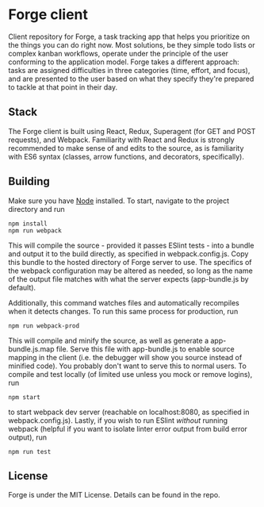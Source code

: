 Forge client
============

Client repository for Forge, a task tracking app that helps you prioritize on the things you can do right now. Most solutions, be they simple todo lists or complex kanban workflows, operate under the principle of the user conforming to the application model. Forge takes a different approach: tasks are assigned difficulties in three categories (time, effort, and focus), and are presented to the user based on what they specify they're prepared to tackle at that point in their day.


Stack
-----

The Forge client is built using React, Redux, Superagent (for GET and POST requests), and Webpack. Familiarity with React and Redux is strongly recommended to make sense of and edits to the source, as is familiarity with ES6 syntax (classes, arrow functions, and decorators, specifically).


Building
--------

Make sure you have [Node](https://nodejs.org) installed. To start, navigate to the project directory and run

```
npm install
npm run webpack
```

This will compile the source - provided it passes ESlint tests - into a bundle and output it to the build directly, as specified in webpack.config.js. Copy this bundle to the hosted directory of Forge server to use. The specifics of the webpack configuration may be altered as needed, so long as the name of the output file matches with what the server expects (app-bundle.js by default).

Additionally, this command watches files and automatically recompiles when it detects changes. To run this same process for production, run

```
npm run webpack-prod
```

This will compile and minify the source, as well as generate a app-bundle.js.map file. Serve this file with app-bundle.js to enable source mapping in the client (i.e. the debugger will show you source instead of minified code). You probably don't want to serve this to normal users. To compile and test locally (of limited use unless you mock or remove logins), run

```
npm start
```

to start webpack dev server (reachable on localhost:8080, as specified in webpack.config.js). Lastly, if you wish to run ESlint _without_ running webpack (helpful if you want to isolate linter error output from build error output), run

```
npm run test
```


License
-------

Forge is under the MIT License. Details can be found in the repo.